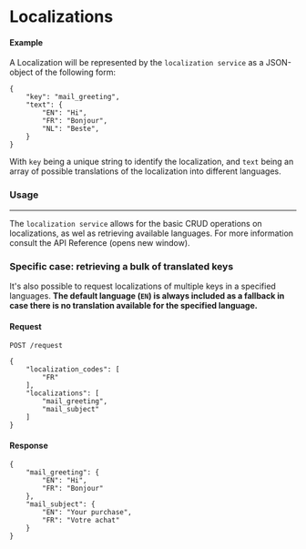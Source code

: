 # Localizations

#### Example <a href="#example" id="example"></a>

A Localization will be represented by the `localization service` as a JSON-object of the following form:

```
{
    "key": "mail_greeting",
    "text": {
        "EN": "Hi",
        "FR": "Bonjour",
        "NL": "Beste",
    }
}
```

With `key` being a unique string to identify the localization, and `text` being an array of possible translations of the localization into different languages.

### Usage <a href="#usage" id="usage"></a>

***

The `localization service` allows for the basic CRUD operations on localizations, as wel as retrieving available languages. For more information consult the API Reference (opens new window).

### Specific case: retrieving a bulk of translated keys <a href="#specific-case-retrieving-a-bulk-of-translated-keys" id="specific-case-retrieving-a-bulk-of-translated-keys"></a>

It's also possible to request localizations of multiple keys in a specified languages. **The default language (`EN`) is always included as a fallback in case there is no translation available for the specified language.**

#### **Request** <a href="#request" id="request"></a>

`POST /request`

```
{
    "localization_codes": [
        "FR"
    ],
    "localizations": [
        "mail_greeting",
        "mail_subject"
    ]
}
```

#### **Response** <a href="#response" id="response"></a>

```
{
    "mail_greeting": {
        "EN": "Hi",
        "FR": "Bonjour"
    },
    "mail_subject": {
        "EN": "Your purchase",
        "FR": "Votre achat"
    }
}
```
